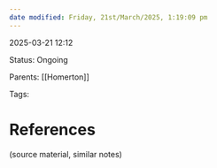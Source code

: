 ```yaml
---
date modified: Friday, 21st/March/2025, 1:19:09 pm
---
```

2025-03-21 12:12

Status: Ongoing

Parents: [[Homerton]]

Tags:





# References
(source material, similar notes)